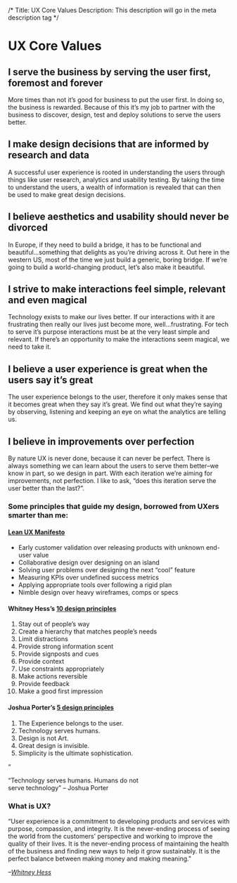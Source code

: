 /*
Title: UX Core Values
Description: This description will go in the meta description tag
*/

<div class="page-header text-center">
	<h1 class="title">UX Core Values</h1>
</div>

<section class="service-description big-branding">
	<div class="container">
		<div class="row">
			<div class="col-sm-12">
				<div class="col-sm-8">
					<h2 class="libre zero-mt">I serve the business by serving the user first, foremost and forever</h2>	
				</div>
				<div class="col-sm-4">
					<p class="lead">More times than not it’s good for business to put the user first. In doing so, the business is rewarded. Because of this it’s my job to partner with the business to discover, design, test and deploy solutions to serve the users better.</p>					
				</div>
			</div>
		</div>
	</div>
</section>

<section class="service-description big-print bg-brand-white">
	<div class="container">
		<div class="row">
			<div class="col-sm-12">
				<div class="col-sm-8">
					<h2 class="libre zero-mt">I make design decisions that are informed by research and data</h2>	
				</div>
				<div class="col-sm-4">
					<p class="lead">A successful user experience is rooted in understanding the users through things like user research, analytics and usability testing. By taking the time to understand the users, a wealth of information is revealed that can then be used to make great design decisions.</p>					
				</div>
			</div>
		</div>
	</div>
</section>

<section class="service-description big-branding">
	<div class="container">
		<div class="row">
			<div class="col-sm-12">
				<div class="col-sm-8">
					<h2 class="libre zero-mt">I believe aesthetics and usability should never be divorced</h2>	
				</div>
				<div class="col-sm-4">
					<p class="lead">In Europe, if they need to build a bridge, it has to be functional and beautiful…something that delights as you’re driving across it. Out here in the western US, most of the time we just build a generic, boring bridge. If we’re going to build a world-changing product, let’s also make it beautiful.</p>					
				</div>
			</div>
		</div>
	</div>
</section>

<section class="service-description big-print bg-brand-white">
	<div class="container">
		<div class="row">
			<div class="col-sm-12">
				<div class="col-sm-8">
					<h2 class="libre zero-mt">I strive to make interactions feel simple, relevant and even magical</h2>	
				</div>
				<div class="col-sm-4">
					<p class="lead">Technology exists to make our lives better. If our interactions with it are frustrating then really our lives just become more, well...frustrating. For tech to serve it’s purpose interactions must be at the very least simple and relevant. If there’s an opportunity to make the interactions seem magical, we need to take it.</p>					
				</div>
			</div>
		</div>
	</div>
</section>

<section class="service-description big-branding">
	<div class="container">
		<div class="row">
			<div class="col-sm-12">
				<div class="col-sm-8">
					<h2 class="libre zero-mt">I believe a user experience is great when the users say it’s great</h2>	
				</div>
				<div class="col-sm-4">
					<p class="lead">The user experience belongs to the user, therefore it only makes sense that it becomes great when they say it’s great. We find out what they’re saying by observing, listening and keeping an eye on what the analytics are telling us.</p>					
				</div>
			</div>
		</div>
	</div>
</section>

<section class="service-description big-print bg-brand-white">
	<div class="container">
		<div class="row">
			<div class="col-sm-12">
				<div class="col-sm-8">
					<h2 class="libre zero-mt">I believe in improvements over perfection</h2>	
				</div>
				<div class="col-sm-4">
					<p class="lead">By nature UX is never done, because it can never be perfect. There is always something we can learn about the users to serve them better–we know in part, so we design in part. With each iteration we’re aiming for improvements, not perfection. I like to ask, “does this iteration serve the user better than the last?”.</p>					
				</div>
			</div>
		</div>
	</div>
</section>

<section>
	<div class="container">
		<div class="row">
			<div class="col-sm-12">
				<h3>Some principles that guide my design, borrowed from UXers smarter than me:</h2>
				<div class="row">
					<div class="col-md-4">
						<h4 class="libre"><a href="http://www.smashingmagazine.com/2014/01/lean-ux-manifesto-principle-driven-design/">Lean UX Manifesto</a></h4>
						<ul>
							<li>Early customer validation over releasing products with unknown end-user value</li>
							<li>Collaborative design over designing on an island</li>
							<li>Solving user problems over designing the next “cool” feature</li>
							<li>Measuring KPIs over undefined success metrics</li>
							<li>Applying appropriate tools over following a rigid plan</li>
							<li>Nimble design over heavy wireframes, comps or specs</li>
						</ul>
					</div>
					<div class="col-md-4">
						<h4 class="libre">Whitney Hess’s <a href="https://www.youtube.com/watch?v=94HOViTj4iA">10 design principles</a></h4>
						<ol>
							<li>Stay out of people’s way</li>
							<li>Create a hierarchy that matches people’s needs</li>
							<li>Limit distractions</li>
							<li>Provide strong information scent</li>
							<li>Provide signposts and cues</li>
							<li>Provide context</li>
							<li>Use constraints appropriately</li>
							<li>Make actions reversible</li>
							<li>Provide feedback</li>
							<li>Make a good first impression</li>
						</ol>
					</div>
					<div class="col-md-4">
						<h4 class="libre">Joshua Porter’s <a href="http://bokardo.com/archives/five-principles-to-design-by/">5 design principles</a></h4>
						<ol>
							<li>The Experience belongs to the user.</li>
							<li>Technology serves humans.</li>
							<li>Design is not Art.</li>
							<li>Great design is invisible.</li>
							<li>Simplicity is the ultimate sophistication.</li>
						</ol>
					</div>
				</div>
			</div>
		</div>
	</div>
</section>

<!-- Belief #2 -->
<div class="well well-lg">
	<div class="diamond">
		<div class="diamond-border">
			<p>&#8220;</p>
		</div>
	</div>
	<div class="container">
		<p class="lead">&#8220;Technology serves humans. Humans do not <br>serve technology&#8221; – Joshua Porter</p>
		<div class="accent"></div>
	</div>
</div>

<section id="misc-info" class="bg-brand-red">
	<h3 class="headline-inverse text-center">What is UX?</h3>
	<div class="container">
		<div class="row">
			<div class="col-sm-8 col-sm-offset-2">
				<p class="libre">“User experience is a commitment to developing products and services with purpose, compassion, and integrity. It is the never-ending process of seeing the world from the customers’ perspective and working to improve the quality of their lives. It is the never-ending process of maintaining the health of the business and finding new ways to help it grow sustainably. It is the perfect balance between making money and making meaning."</p>
				<p class="text-right"><cite>–<a href="https://www.linkedin.com/in/whitneyhess">Whitney Hess</a></cite></p>
			</div>
		</div>
	</div>
</section>